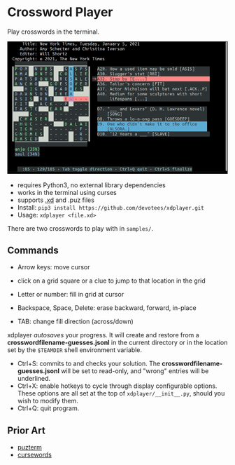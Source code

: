 # Crossword Player

Play crosswords in the terminal.


![xddemo](xddemo.gif)

- requires Python3, no external library dependencies
- works in the terminal using curses
- supports [.xd](http://github.com/century-arcade/xd) and .puz files
- Install: `pip3 install https://github.com/devotees/xdplayer.git`
- Usage: `xdplayer <file.xd>`

There are two crosswords to play with in `samples/`.

## Commands

- Arrow keys: move cursor
- click on a grid square or a clue to jump to that location in the grid

- Letter or number: fill in grid at cursor
- Backspace, Space, Delete: erase backward, forward, in-place
- TAB: change fill direction (across/down)

xdplayer *autosaves* your progress. It will create and restore from a **crosswordfilename-guesses.jsonl**
in the current directory or in the location set by the `$TEAMDIR` shell environment variable.

- Ctrl+S: commits to and checks your solution. The **crosswordfilename-guesses.jsonl** will be set to read-only, and "wrong" entries will be underlined.
- Ctrl+X: enable hotkeys to cycle through display configurable options. These options are all set at the top of `xdplayer/__init__.py`, should you wish to modify them.
- Ctrl+Q: quit program.

## Prior Art
- [puzterm](https://github.com/rparrett/puzterm)
- [cursewords](https://github.com/thisisparker/cursewords)
